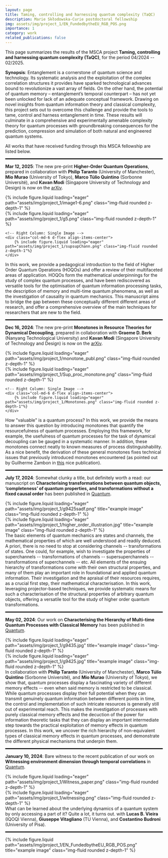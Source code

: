 ```yaml
---
layout: page
title: Taming, controlling and harnessing quantum complexity (TaQC)
description: Marie Skłodowska-Curie postdoctoral fellowship
img: assets/img/project_1/EN_FundedbytheEU_RGB_POS.png
importance: 1
category: work
related_publications: false
---
```


This page summarizes the results of the MSCA project **Taming, controlling and harnessing quantum complexity (TaQC)**, for the period 04/2024 -- 02/2025.

**Synopsis**: Entanglement is a cornerstone of quantum science and technology. Its systematic analysis and the ex­ploitation of the complex correlation structures it provides have sparked technological advances bound to revolutionize a vast array of fields. On the other hand, the potential of quantum memory – entanglement’s temporal counterpart – has not yet been unlocked for lack of an adequate conceptual framework. Drawing on novel insights from quantum information theory and classical complexity, this project sets out to overcome this challenge and provide the tools to tame, control and harness entanglement in time. These results will culminate in a comprehensive and experimentally amenable complexity theory for quantum processes with ground­breaking consequences for the prediction, compres­sion and simulation of both natural and engineered quantum systems.

All works that have received funding through this MSCA fellowship are listed below.

<hr style="border: 1px solid black;">

<strong>Mar 12, 2025</strong>: The new pre-print <strong>Higher-Order Quantum Operations</strong>, prepared in collaboration with <strong>Philip Taranto</strong> (University of Manchester), <strong>Mio Murao</strong> (University of Tokyo), <strong>Marco Túlio Quintino</strong> (Sorbonne Université), and <strong>Kavan Modi</strong> (Singapore University of Technology and Design) is now on the <a href="https://arxiv.org/abs/2503.09693">arXiv</a>.


<div class="row">
    <!-- Left Column: Stacked Images -->
    <div class="col-md-6">
        <div class="mb-3">
            {% include figure.liquid loading="eager" path="assets/img/project_1/image1-6.png" class="img-fluid rounded z-depth-1" %}
        </div>
        <div>
            {% include figure.liquid loading="eager" path="assets/img/project_1/g5.png" class="img-fluid rounded z-depth-1" %}
        </div>
    </div>

    <!-- Right Column: Single Image -->
    <div class="col-md-6 d-flex align-items-center">
        {% include figure.liquid loading="eager" path="assets/img/project_1/supsupChann.png" class="img-fluid rounded z-depth-1"%}
    </div>
</div>


In this work, we provide a pedagogical introduction to the field of Higher Order Quantum Operations (HOQOs) and offer a review of their multifaceted areas of application. HOQOs form the mathematical underpinnings for the study of complex quantum processes, and have been rediscovered as versatile tools for the optimisation of quantum information processing tasks, the description of memory and multi-time quantum phenomena, as well as the investigation of causality in quantum mechanics. This manuscript aims to bridge the gap between these conceptually different different areas of research, and offer a comprehensive overview of the main techniques for researchers that are new to the field.

<hr style="border: 1px solid black;">


<strong>Dec 16, 2024</strong>: The new pre-print <strong>Monotones in Resource Theories for Dynamical Decoupling</strong>, prepared in collaboration with <strong>Graeme D. Berk</strong> (Nanyang Technological University) and <strong>Kavan Modi</strong> (Singapore University of Technology and Design) is now on the <a href="https://arxiv.org/abs/2412.11595">arXiv</a>.

<div class="row">
    <!-- Left Column: Stacked Images -->
    <div class="col-md-6">
        <div class="mb-3">
            {% include figure.liquid loading="eager" path="assets/img/project_1/monotone_publ.png" class="img-fluid rounded z-depth-1" %}
        </div>
        <div>
            {% include figure.liquid loading="eager" path="assets/img/project_1/Sup_proc_monotone.png" class="img-fluid rounded z-depth-1" %}
        </div>
    </div>

    <!-- Right Column: Single Image -->
    <div class="col-md-6 d-flex align-items-center">
        {% include figure.liquid loading="eager" path="assets/img/project_1/Monotones.png" class="img-fluid rounded z-depth-1"%}
    </div>
</div>

How "valuable" is a quantum process? In this work, we provide the means to answer this question by introducing monotones that quantify the resourcefulness of quantum processes. Employing this framework, for example, the usefulness of quantum processes for the task of dynamical decoupling can be gauged in a systematic manner. In addition, these monotones connect neatly to known measures of process distinguishability. As a nice benefit, the derivation of these general monotones fixes technical issues that previously introduced monotones encountered (as pointed out by Guilherme Zambon in <a href="https://doi.org/10.1103/PhysRevA.110.042210">this</a> nice publication). 

<hr style="border: 1px solid black;">

<strong>July 17, 2024</strong>: Somewhat clunky a title, but definitely worth a read: our manuscript on <strong>Characterising transformations between quantum objects, ‘completeness’ of quantum properties, and transformations without a fixed causal order</strong> has been published in <a href="https://doi.org/10.22331/q-2024-07-17-1415">Quantum</a>. 
<div class="row">
    <div class="col-md-6">
        {% include figure.liquid loading="eager" path="assets/img/project_1/g9425sadf.png" title="example image" class="img-fluid rounded z-depth-1" %}
    </div>
    <div class="col-md-6">
        {% include figure.liquid loading="eager" path="assets/img/project_1/higher_order_illustration.jpg" title="example image" class="img-fluid rounded z-depth-1" %}
    </div>
</div> 
The basic elements of quantum mechanics are states and channels, the mathematical properties of which are well understood and readily deduced. A priori, there is no need to stop at considering channels -- transformations of states. One could, for example, wish to investigate the properties of superchannels -- transformations of channels -- supersuperchannels -- transformations of superchannels -- etc. All elements of the ensuing hierarchy of transformations come with their own structural properties, and many of them play an important role in foundational and applied quantum information. Their investigation and the apraisal of their resources requires, as a crucial first step, their mathematical characterisation. In this work, leveraging projector-based techniques, we provide systematic means for such a characterisation of the structural properties of arbitrary quantum objects, offering a versatile tool for the study of higher order quantum transformations. 



<hr style="border: 1px solid black;">



<strong>May 02, 2024</strong>: Our work on <strong>Characterising the Hierarchy of Multi-time Quantum Processes with Classical Memory</strong> has been published in <a href="	https://doi.org/10.22331/q-2024-05-02-1328">Quantum</a>.
<div class="row">
    <div class="col-md-6">
        {% include figure.liquid loading="eager" path="assets/img/project_1/g9435.jpg" title="example image" class="img-fluid rounded z-depth-1" %}
    </div>
    <div class="col-md-6">
        {% include figure.liquid loading="eager" path="assets/img/project_1/g9425.jpg" title="example image" class="img-fluid rounded z-depth-1" %}
    </div>
</div>
In collaboration with <strong>Philip Taranto</strong> (University of Manchester), <strong>Marco Túlio Quintino</strong> (Sorbonne Université), and <strong>Mio Murao</strong> (University of Tokyo), we show that, quantum processes display a fascinating variety of different memory effects -- even when said memory is restricted to be classical. While quantum processses display their full potential when they can transmit genuinely quantum information between different points in time, the control and implementation of such intricate resources is generally still out of experimental reach. This makes the investigation of processes with purely classical memory effects and the decuction of the power for information theoretic tasks that they can display an important intermediate step towards the practical exploitation of memory effects in quantum processes. In this work, we uncover the rich hierarchy of non-equivalent types of classical memory effects in quantum processes, and demonstrate the different physical mechanisms that underpin them. 

<hr style="border: 1px solid black;">

<strong>January 10, 2024</strong>: Bare witness to the recent publication of our work on <strong>Witnessing environment dimension through temporal correlations</strong> in <a href="	https://doi.org/10.22331/q-2024-01-10-1224">Quantum</a>. 
<div class="row">
    <div class="col-md-6">
        {% include figure.liquid loading="eager" path="assets/img/project_1/Witness_paper.png" class="img-fluid rounded z-depth-1" %}
    </div>
    <div class="col-md-6">
        {% include figure.liquid loading="eager" path="assets/img/project_1/witnessing.png" class="img-fluid rounded z-depth-1" %}
    </div>
</div>
What can be learned about the underlying dynamics of a quantum system by only accessing a part of it? Quite a lot, it turns out. 
with <strong>Lucas B. Vieira</strong> (IQOQI Vienna), <strong>Giuseppe Vitagliano</strong> (TU Vienna), and <strong>Costantino Budroni</strong> (University of Pisa).

<hr style="border: 1px solid black;">




<div class="row justify-content-sm-center">
  <div class="col-sm-8 mt-3 mt-md-0">
    {% include figure.liquid path="assets/img/project_1/EN_FundedbytheEU_RGB_POS.png" title="example image" class="img-fluid rounded z-depth-1" %}
  </div>
</div>
